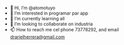 - 👋 Hi, I’m @atomotuyo
- 👀 I’m interested in programar par app
- 🌱 I’m currently learning all
- 💞️ I’m looking to collaborate on industria
- 📫 How to reach me cel phone 73778292, and email drarielherrera@gmail.com

<!---
atomotuyo/atomotuyo is a ✨ special ✨ repository because its `README.md` (this file) appears on your GitHub profile.
You can click the Preview link to take a look at your changes.
--->
